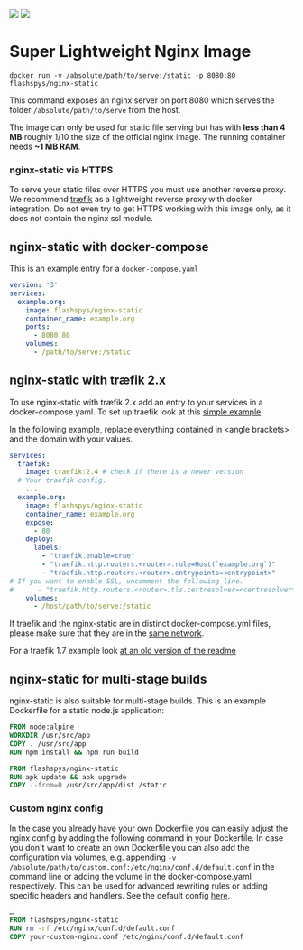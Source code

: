 [![](https://images.microbadger.com/badges/image/flashspys/nginx-static.svg)](https://microbadger.com/images/flashspys/nginx-static "Get your own image badge on microbadger.com") ![](https://img.shields.io/docker/pulls/flashspys/nginx-static.svg)

# Super Lightweight Nginx Image

`docker run -v /absolute/path/to/serve:/static -p 8080:80 flashspys/nginx-static`

This command exposes an nginx server on port 8080 which serves the folder `/absolute/path/to/serve` from the host.

The image can only be used for static file serving but has with **less than 4 MB** roughly 1/10 the size of the official nginx image. The running container needs **~1 MB RAM**.

### nginx-static via HTTPS

To serve your static files over HTTPS you must use another reverse proxy. We recommend [træfik](https://traefik.io/) as a lightweight reverse proxy with docker integration. Do not even try to get HTTPS working with this image only, as it does not contain the nginx ssl module.

## nginx-static with docker-compose
This is an example entry for a `docker-compose.yaml`
```yaml
version: '3'
services:
  example.org:
    image: flashspys/nginx-static
    container_name: example.org
    ports:
      - 8080:80
    volumes: 
      - /path/to/serve:/static
```


## nginx-static with træfik 2.x

To use nginx-static with træfik 2.x add an entry to your services in a docker-compose.yaml. To set up traefik look at this [simple example](https://docs.traefik.io/user-guides/docker-compose/basic-example/). 

In the following example, replace everything contained in \<angle brackets\> and the domain with your values.

```yaml
services:
  traefik:
    image: traefik:2.4 # check if there is a newer version
  # Your traefik config.
    ...
  example.org:
    image: flashspys/nginx-static
    container_name: example.org
    expose:
      - 80
    deploy:
      labels:
        - "traefik.enable=true"
        - "traefik.http.routers.<router>.rule=Host(`example.org`)"
        - "traefik.http.routers.<router>.entrypoints=<entrypoint>"
# If you want to enable SSL, uncomment the following line.
#      - "traefik.http.routers.<router>.tls.certresolver=<certresolver>"
    volumes: 
      - /host/path/to/serve:/static
```

If traefik and the nginx-static are in distinct docker-compose.yml files, please make sure that they are in the [same network](https://doc.traefik.io/traefik/routing/providers/docker/#traefikdockernetwork).

For a traefik 1.7 example look [at an old version of the readme](https://github.com/flashspys/docker-nginx-static/blob/bb46250b032d187cab6029a84335099cc9b4cb0e/README.md)

## nginx-static for multi-stage builds

nginx-static is also suitable for multi-stage builds. This is an example Dockerfile for a static node.js application:

```dockerfile
FROM node:alpine
WORKDIR /usr/src/app
COPY . /usr/src/app
RUN npm install && npm run build

FROM flashspys/nginx-static
RUN apk update && apk upgrade
COPY --from=0 /usr/src/app/dist /static
```

### Custom nginx config

In the case you already have your own Dockerfile you can easily adjust the nginx config by adding the following command in your Dockerfile. In case you don't want to create an own Dockerfile you can also add the configuration via volumes, e.g. appending `-v /absolute/path/to/custom.conf:/etc/nginx/conf.d/default.conf` in the command line or adding the volume in the docker-compose.yaml respectively. This can be used for advanced rewriting rules or adding specific headers and handlers. See the default config [here](nginx.vh.default.conf).

```dockerfile
…
FROM flashspys/nginx-static
RUN rm -rf /etc/nginx/conf.d/default.conf
COPY your-custom-nginx.conf /etc/nginx/conf.d/default.conf
```
